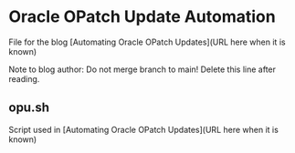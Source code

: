 # Oracle OPatch Update Automation

File for the blog [Automating Oracle OPatch Updates](URL here when it is known)


Note to blog author: Do not merge branch to main! Delete this line after reading.


## opu.sh

Script used in [Automating Oracle OPatch Updates](URL here when it is known)




